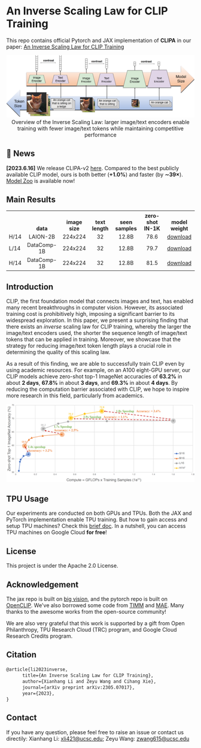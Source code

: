 # An Inverse Scaling Law for CLIP Training

This repo contains official Pytorch and JAX implementation of **CLIPA** in our paper: [An Inverse Scaling Law for CLIP Training](https://arxiv.org/abs/2305.07017) 




<p align="center">
  <img src="clipa_jax/figs/inverse_scaling_law.png" width="1080">
Overview of the Inverse Scaling Law: larger image/text encoders
enable training with fewer image/text tokens while maintaining competitive performance
</p>

## 📰 News

**[2023.6.16]**  We release CLIPA-v2 [here](CLIPA_V2.pdf). Compared to the best publicly available CLIP model, ours is both
better (**+1.0%**) and faster (by **∼39×**). [Model Zoo](clipa_jax/README.MD) is available now!  <br>


## Main Results

<table><tbody>
<!-- START TABLE -->
<!-- TABLE HEADER -->
<th valign="bottom"></th>
<th valign="bottom">data</th>
<th valign="bottom">image size</th>
<th valign="bottom">text length</th>
<th valign="bottom">seen samples</th>
<th valign="bottom">zero-shot IN-1K</th>
<th valign="bottom">model weight</th>
<!-- TABLE BODY -->
<tr><td align="left">H/14</td>
<td align="center">LAION-2B</td>
<td align="center">224x224</td>
<td align="center">32</td>
<td align="center">12.8B</td>
<td align="center">78.6</td>
<td align="center"><a href="https://drive.google.com/file/d/1H0ZNNvySDrZ2hmBrc9PrjdQP8YftwGFh/view?usp=sharing">download</td>
<tr><td align="left">L/14</td>
<td align="center">DataComp-1B</td>
<td align="center">224x224</td>
<td align="center">32</td>
<td align="center">12.8B</td>
<td align="center">79.7</td>
<td align="center"><a href="https://drive.google.com/file/d/1oh9IFuX9pD0nd-m4Apl-Z9irX3N-G2_h/view?usp=sharing">download</td>
<tr><td align="left">H/14</td>
<td align="center">DataComp-1B</td>
<td align="center">224x224</td>
<td align="center">32</td>
<td align="center">12.8B</td>
<td align="center">81.5</td>
<td align="center"><a href="https://drive.google.com/file/d/1Rpd157eay3t8_qsrnSHi_nWeGmhQGTvN/view?usp=sharing">download</td>
</tbody></table>



## Introduction
CLIP, the first foundation model that connects images and text, has enabled many recent breakthroughs in computer vision. 
However, its associated training cost is prohibitively high, imposing a significant barrier to its widespread exploration. 
In this paper, we present a surprising finding that there exists an _inverse_ scaling law for CLIP training, 
whereby the larger the image/text encoders used, the shorter the sequence length of image/text tokens that can be applied in training. 
Moreover, we showcase that the strategy for reducing image/text token length plays a crucial role in determining the quality of this scaling law.

As a result of this finding, we are able to successfully train CLIP even by using academic resources. 
For example, on an A100 eight-GPU server, our CLIP models achieve zero-shot top-1 ImageNet accuracies of **63.2%** in about **2 days**, 
**67.8%** in about **3 days**, and **69.3%** in about **4 days**. 
By reducing the computation barrier associated with CLIP, we hope to inspire more research in this field, particularly from academics.

<p align="center">
  <img src="clipa_jax/figs/acc_compute.png" width="1080">
</p>

## TPU Usage
Our experiments are conducted on both GPUs and TPUs. Both the JAX and PyTorch implementation enable TPU training.
But how to gain access and setup TPU machines? Check this [brief doc](TPU_USAGE.md).
In a nutshell, you can access TPU machines on Google Cloud **for free**!


## License
This project is under the  Apache 2.0 License.


## Acknowledgement

The jax repo is built on [big vision](https://github.com/google-research/big_vision), and the pytorch repo is built on [OpenCLIP](https://github.com/mlfoundations/open_clip). 
We've also borrowed some code from [TIMM](https://github.com/huggingface/pytorch-image-models) and [MAE](https://github.com/facebookresearch/mae).
Many thanks to the awesome works from the open-source community!

We are also very grateful that this work is supported by a gift from Open Philanthropy, TPU Research Cloud (TRC) program, and Google Cloud Research Credits program.

## Citation

```
@article{li2023inverse,
      title={An Inverse Scaling Law for CLIP Training}, 
      author={Xianhang Li and Zeyu Wang and Cihang Xie},
      journal={arXiv preprint arXiv:2305.07017},
      year={2023},
}
```
## Contact
If you have any question, please feel free to raise an issue or contact us directily: 
Xianhang Li: xli421@ucsc.edu;
Zeyu Wang:  zwang615@ucsc.edu
